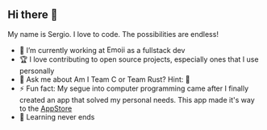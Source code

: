 ## Hi there 👋

My name is Sergio. I love to code. The possibilities are endless!

- 🔭 I’m currently working at <img src="https://github.com/user-attachments/assets/d97054f5-9cf3-4d29-acf2-7390bd647a01" alt="Emoji-sized image" width="40" height="15">as a fullstack dev
- 🏆 I love contributing to open source projects, especially ones that I use personally
- 💬 Ask me about Am I Team C or Team Rust? Hint: 🦀
- ⚡ Fun fact: My segue into computer programming came after I finally created an app that solved my personal needs. This app made it's way to the [AppStore](https://apps.apple.com/us/app/hvac-formulas-tech-calculator/id1551053530)
- 🌱 Learning never ends

